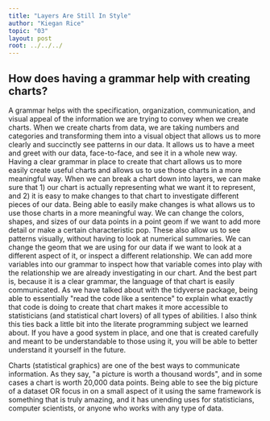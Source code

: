 ```yaml
---
title: "Layers Are Still In Style"
author: "Kiegan Rice"
topic: "03"
layout: post
root: ../../../
---
```


## How does having a grammar help with creating charts?

A grammar helps with the specification, organization, communication, and visual appeal of the information we are trying to convey when we create charts. When we create charts from data, we are taking numbers and categories and transforming them into a visual object that allows us to more clearly and succinctly see patterns in our data. It allows us to have a meet and greet with our data, face-to-face, and see it in a whole new way. Having a clear grammar in place to create that chart allows us to more easily create useful charts and allows us to use those charts in a more meaningful way. When we can break a chart down into layers, we can make sure that 1) our chart is actually representing what we want it to represent, and 2) it is easy to make changes to that chart to investigate different pieces of our data. Being able to easily make changes is what allows us to use those charts in a more meaningful way. We can change the colors, shapes, and sizes of our data points in a point geom if we want to add more detail or make a certain characteristic pop. These also allow us to see patterns visually, without having to look at numerical summaries. We can change the geom that we are using for our data if we want to look at a different aspect of it, or inspect a different relationship. We can add more variables into our grammar to inspect how that variable comes into play with the relationship we are already investigating in our chart. And the best part is, because it is a clear grammar, the language of that chart is easily communicated. As we have talked about with the tidyverse package, being able to essentially "read the code like a sentence" to explain what exactly that code is doing to create that chart makes it more accessible to statisticians (and statistical chart lovers) of all types of abilities. I also think this ties back a little bit into the literate programming subject we learned about. If you have a good system in place, and one that is created carefully and meant to be understandable to those using it, you will be able to better understand it yourself in the future. 

Charts (statistical graphics) are one of the best ways to communicate information. As they say, "a picture is worth a thousand words", and in some cases a chart is worth 20,000 data points. Being able to see the big picture of a dataset OR focus in on a small aspect of it using the same framework is something that is truly amazing, and it has unending uses for statisticians, computer scientists, or anyone who works with any type of data. 
